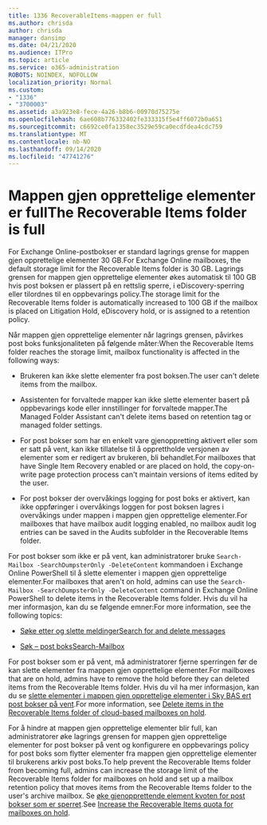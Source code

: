 ```yaml
---
title: 1336 RecoverableItems-mappen er full
ms.author: chrisda
author: chrisda
manager: dansimp
ms.date: 04/21/2020
ms.audience: ITPro
ms.topic: article
ms.service: o365-administration
ROBOTS: NOINDEX, NOFOLLOW
localization_priority: Normal
ms.custom:
- "1336"
- "3700003"
ms.assetid: a3a923e8-fece-4a26-b8b6-00970d75275e
ms.openlocfilehash: 6ae608b776332402fe333315f5e4ff6072b0a651
ms.sourcegitcommit: c6692ce0fa1358ec3529e59ca0ecdfdea4cdc759
ms.translationtype: MT
ms.contentlocale: nb-NO
ms.lasthandoff: 09/14/2020
ms.locfileid: "47741276"
---
```

# <a name="the-recoverable-items-folder-is-full"></a><span data-ttu-id="c1cfa-102">Mappen gjen opprettelige elementer er full</span><span class="sxs-lookup"><span data-stu-id="c1cfa-102">The Recoverable Items folder is full</span></span>

<span data-ttu-id="c1cfa-103">For Exchange Online-postbokser er standard lagrings grense for mappen gjen opprettelige elementer 30 GB.</span><span class="sxs-lookup"><span data-stu-id="c1cfa-103">For Exchange Online mailboxes, the default storage limit for the Recoverable Items folder is 30 GB.</span></span> <span data-ttu-id="c1cfa-104">Lagrings grensen for mappen gjen opprettelige elementer økes automatisk til 100 GB hvis post boksen er plassert på en rettslig sperre, i eDiscovery-sperring eller tilordnes til en oppbevarings policy.</span><span class="sxs-lookup"><span data-stu-id="c1cfa-104">The storage limit for the Recoverable Items folder is automatically increased to 100 GB if the mailbox is placed on Litigation Hold, eDiscovery hold, or is assigned to a retention policy.</span></span>

<span data-ttu-id="c1cfa-105">Når mappen gjen opprettelige elementer når lagrings grensen, påvirkes post boks funksjonaliteten på følgende måter:</span><span class="sxs-lookup"><span data-stu-id="c1cfa-105">When the Recoverable Items folder reaches the storage limit, mailbox functionality is affected in the following ways:</span></span>

- <span data-ttu-id="c1cfa-106">Brukeren kan ikke slette elementer fra post boksen.</span><span class="sxs-lookup"><span data-stu-id="c1cfa-106">The user can't delete items from the mailbox.</span></span>

- <span data-ttu-id="c1cfa-107">Assistenten for forvaltede mapper kan ikke slette elementer basert på oppbevarings kode eller innstillinger for forvaltede mapper.</span><span class="sxs-lookup"><span data-stu-id="c1cfa-107">The Managed Folder Assistant can't delete items based on retention tag or managed folder settings.</span></span>

- <span data-ttu-id="c1cfa-108">For post bokser som har en enkelt vare gjenoppretting aktivert eller som er satt på vent, kan ikke tillatelse til å opprettholde versjonen av elementer som er redigert av brukeren, bli behandlet.</span><span class="sxs-lookup"><span data-stu-id="c1cfa-108">For mailboxes that have Single Item Recovery enabled or are placed on hold, the copy-on-write page protection process can't maintain versions of items edited by the user.</span></span>

- <span data-ttu-id="c1cfa-109">For post bokser der overvåkings logging for post boks er aktivert, kan ikke oppføringer i overvåkings loggen for post boksen lagres i overvåkings under mappen i mappen gjen opprettelige elementer.</span><span class="sxs-lookup"><span data-stu-id="c1cfa-109">For mailboxes that have mailbox audit logging enabled, no mailbox audit log entries can be saved in the Audits subfolder in the Recoverable Items folder.</span></span>

<span data-ttu-id="c1cfa-110">For post bokser som ikke er på vent, kan administratorer bruke `Search-Mailbox -SearchDumpsterOnly -DeleteContent` kommandoen i Exchange Online PowerShell til å slette elementer i mappen gjen opprettelige elementer.</span><span class="sxs-lookup"><span data-stu-id="c1cfa-110">For mailboxes that aren't on hold, admins can use the `Search-Mailbox -SearchDumpsterOnly -DeleteContent` command in Exchange Online PowerShell to delete items in the Recoverable Items folder.</span></span> <span data-ttu-id="c1cfa-111">Hvis du vil ha mer informasjon, kan du se følgende emner:</span><span class="sxs-lookup"><span data-stu-id="c1cfa-111">For more information, see the following topics:</span></span>

- [<span data-ttu-id="c1cfa-112">Søke etter og slette meldinger</span><span class="sxs-lookup"><span data-stu-id="c1cfa-112">Search for and delete messages</span></span>](https://docs.microsoft.com/microsoft-365/compliance/search-for-and-delete-messagesadmin-help)

- [<span data-ttu-id="c1cfa-113">Søk – post boks</span><span class="sxs-lookup"><span data-stu-id="c1cfa-113">Search-Mailbox</span></span>](https://docs.microsoft.com/powershell/module/exchange/mailboxes/Search-Mailbox)

<span data-ttu-id="c1cfa-114">For post bokser som er på vent, må administratorer fjerne sperringen før de kan slette elementer fra mappen gjen opprettelige elementer.</span><span class="sxs-lookup"><span data-stu-id="c1cfa-114">For mailboxes that are on hold, admins have to remove the hold before they can deleted items from the Recoverable Items folder.</span></span> <span data-ttu-id="c1cfa-115">Hvis du vil ha mer informasjon, kan du se [slette elementer i mappen gjen opprettelige elementer i Sky BAS ert post bokser på vent](https://docs.microsoft.com/microsoft-365/compliance/delete-items-in-the-recoverable-items-folder-of-mailboxes-on-hold).</span><span class="sxs-lookup"><span data-stu-id="c1cfa-115">For more information, see [Delete items in the Recoverable Items folder of cloud-based mailboxes on hold](https://docs.microsoft.com/microsoft-365/compliance/delete-items-in-the-recoverable-items-folder-of-mailboxes-on-hold).</span></span>

<span data-ttu-id="c1cfa-116">For å hindre at mappen gjen opprettelige elementer blir full, kan administratorer øke lagrings grensen for mappen gjen opprettelige elementer for post bokser på vent og konfigurere en oppbevarings policy for post boks som flytter elementer fra mappen gjen opprettelige elementer til brukerens arkiv post boks.</span><span class="sxs-lookup"><span data-stu-id="c1cfa-116">To help prevent the Recoverable Items folder from becoming full, admins can increase the storage limit of the Recoverable Items folder for mailboxes on hold and set up a mailbox retention policy that moves items from the Recoverable Items folder to the user's archive mailbox.</span></span> <span data-ttu-id="c1cfa-117">Se [øke gjenopprettende element kvoten for post bokser som er sperret](https://docs.microsoft.com/microsoft-365/compliance/increase-the-recoverable-quota-for-mailboxes-on-hold).</span><span class="sxs-lookup"><span data-stu-id="c1cfa-117">See [Increase the Recoverable Items quota for mailboxes on hold](https://docs.microsoft.com/microsoft-365/compliance/increase-the-recoverable-quota-for-mailboxes-on-hold).</span></span>
